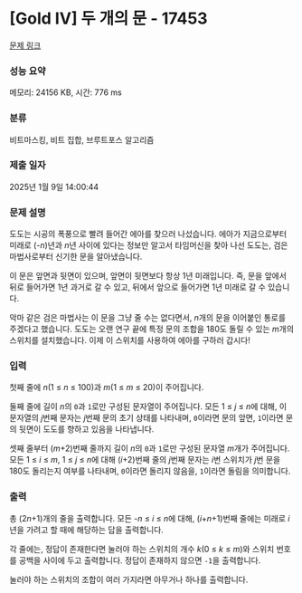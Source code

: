 # [Gold IV] 두 개의 문 - 17453 

[문제 링크](https://www.acmicpc.net/problem/17453) 

### 성능 요약

메모리: 24156 KB, 시간: 776 ms

### 분류

비트마스킹, 비트 집합, 브루트포스 알고리즘

### 제출 일자

2025년 1월 9일 14:00:44

### 문제 설명

<p>도도는 시공의 폭풍으로 빨려 들어간 에아를 찾으러 나섰습니다. 에아가 지금으로부터 미래로 (-<span style="font-style: italic;">n</span>)년과 <span style="font-style: italic;">n</span>년 사이에 있다는 정보만 알고서 타임머신을 찾아 나선 도도는, 검은 마법사로부터 신기한 문을 알아냈습니다.</p>

<p>이 문은 앞면과 뒷면이 있으며, 앞면이 뒷면보다 항상 1년 미래입니다. 즉, 문을 앞에서 뒤로 들어가면 1년 과거로 갈 수 있고, 뒤에서 앞으로 들어가면 1년 미래로 갈 수 있습니다.</p>

<p>악마 같은 검은 마법사는 이 문을 그냥 줄 수는 없다면서, <span style="font-style: italic;">n</span>개의 문을 이어붙인 통로를 주겠다고 했습니다. 도도는 오랜 연구 끝에 특정 문의 조합을 180도 돌릴 수 있는 <span style="font-style: italic;">m</span>개의 스위치를 설치했습니다. 이제 이 스위치를 사용하여 에아를 구하러 갑시다!</p>

### 입력 

 <p>첫째 줄에 <span style="font-style: italic;">n</span>(1 ≤ <span style="font-style: italic;">n</span> ≤ 100)과 <span style="font-style: italic;">m</span>(1 ≤ <span style="font-style: italic;">m</span> ≤ 20)이 주어집니다.</p>

<p>둘째 줄에 길이 <span style="font-style: italic;">n</span>의 <code>0</code>과 <code>1</code>로만 구성된 문자열이 주어집니다. 모든 1 ≤ <span style="font-style: italic;">j</span> ≤ <span style="font-style: italic;">n</span>에 대해, 이 문자열의 <span style="font-style: italic;">j</span>번째 문자는 <span style="font-style: italic;">j</span>번째 문의 초기 상태를 나타내며, <code>0</code>이라면 문의 앞면, <code>1</code>이라면 문의 뒷면이 도도를 향하고 있음을 나타냅니다.</p>

<p>셋째 줄부터 (<span style="font-style: italic;">m</span>+2)번째 줄까지 길이 <span style="font-style: italic;">n</span>의 <code>0</code>과 <code>1</code>로만 구성된 문자열 <span style="font-style: italic;">m</span>개가 주어집니다. 모든 1 ≤ <span style="font-style: italic;">i</span> ≤ <span style="font-style: italic;">m</span>, 1 ≤ <span style="font-style: italic;">j</span> ≤ <span style="font-style: italic;">n</span>에 대해 (<span style="font-style: italic;">i</span>+2)번째 줄의 <span style="font-style: italic;">j</span>번째 문자는 <span style="font-style: italic;">i</span>번 스위치가 <span style="font-style: italic;">j</span>번 문을 180도 돌리는지 여부를 나타내며, <code>0</code>이라면 돌리지 않음을, <code>1</code>이라면 돌림을 의미합니다.</p>

### 출력 

 <p>총 (2<span style="font-style: italic;">n</span>+1)개의 줄을 출력합니다. 모든 -<span style="font-style: italic;">n</span> ≤ <span style="font-style: italic;">i</span> ≤ <span style="font-style: italic;">n</span>에 대해, (<span style="font-style: italic;">i</span>+<span style="font-style: italic;">n</span>+1)번째 줄에는 미래로 <span style="font-style: italic;">i</span>년을 가려고 할 때에 해당하는 답을 출력합니다.</p>

<p>각 줄에는, 정답이 존재한다면 눌러야 하는 스위치의 개수 <span style="font-style: italic;">k</span>(0 ≤ <span style="font-style: italic;">k</span> ≤ <span style="font-style: italic;">m</span>)와 스위치 번호를 공백을 사이에 두고 출력합니다. 정답이 존재하지 않으면 <code>-1</code>을 출력합니다.</p>

<p>눌러야 하는 스위치의 조합이 여러 가지라면 아무거나 하나를 출력합니다.</p>

